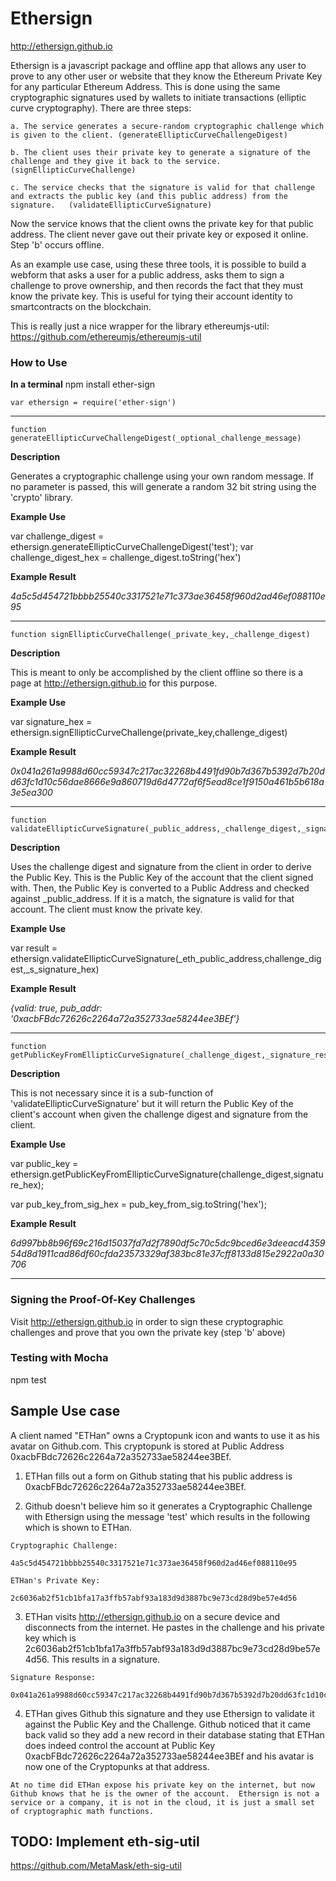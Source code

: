 

# Ethersign

http://ethersign.github.io

Ethersign is a javascript package and offline app that allows any user to prove to any other user or website that they know the Ethereum Private Key for any particular Ethereum Address.  This is done using the same cryptographic signatures used by wallets to initiate transactions (elliptic curve cryptography).  There are three steps:

    a. The service generates a secure-random cryptographic challenge which is given to the client. (generateEllipticCurveChallengeDigest)

    b. The client uses their private key to generate a signature of the challenge and they give it back to the service. (signEllipticCurveChallenge)

    c. The service checks that the signature is valid for that challenge and extracts the public key (and this public address) from the signature.   (validateEllipticCurveSignature)


Now the service knows that the client owns the private key for that public address.  The client never gave out their private key or exposed it online.  Step 'b' occurs offline.  

As an example use case, using these three tools, it is possible to build a webform  that asks a user for a public address, asks them to sign a challenge to prove ownership, and then records the fact that they must know the private key.  This is useful for tying their account identity to smartcontracts on the blockchain.

This is really just a nice wrapper for the library ethereumjs-util: https://github.com/ethereumjs/ethereumjs-util

### How to Use

**In a terminal**
npm install ether-sign




```
var ethersign = require('ether-sign')
```

---


```
function generateEllipticCurveChallengeDigest(_optional_challenge_message)
```
**Description**

Generates a cryptographic challenge using your own random message.  If no parameter is passed, this will generate a random 32 bit string using the 'crypto' library.

**Example Use**

var challenge_digest = ethersign.generateEllipticCurveChallengeDigest('test');
var challenge_digest_hex = challenge_digest.toString('hex')


**Example Result**

 *4a5c5d454721bbbb25540c3317521e71c373ae36458f960d2ad46ef088110e95*

---


```
function signEllipticCurveChallenge(_private_key,_challenge_digest)
```

**Description**

This is meant to only be accomplished by the client offline so there is a page at http://ethersign.github.io for this purpose.  

**Example Use**

var signature_hex = ethersign.signEllipticCurveChallenge(private_key,challenge_digest)


**Example Result**

 *0x041a261a9988d60cc59347c217ac32268b4491fd90b7d367b5392d7b20dd63fc1d10c56dae8666e9a860719d6d4772af6f5ead8ce1f9150a461b5b618a3e5ea300*


---

 ```
 function validateEllipticCurveSignature(_public_address,_challenge_digest,_signature_response_hex)
 ```

 **Description**

Uses the challenge digest and signature from the client in order to derive the Public Key.  This is the Public Key of the account that the client signed with.  Then, the Public Key is converted to a Public Address and checked against _public_address.  If it is a match, the signature is valid for that account.  The client must know the private key.

 **Example Use**

 var result = ethersign.validateEllipticCurveSignature(_eth_public_address,challenge_digest,_s_signature_hex)


 **Example Result**

  *{valid: true, pub_addr: '0xacbFBdc72626c2264a72a352733ae58244ee3BEf'}*


---

  ```
  function getPublicKeyFromEllipticCurveSignature(_challenge_digest,_signature_response_hex)
  ```

  **Description**

  This is not necessary since it is a sub-function of 'validateEllipticCurveSignature' but it will return the Public Key of the client's account when given the challenge digest and signature from the client.  

  **Example Use**

  var public_key = ethersign.getPublicKeyFromEllipticCurveSignature(challenge_digest,signature_hex);

  var pub_key_from_sig_hex = pub_key_from_sig.toString('hex');


  **Example Result**

   *6d997bb8b96f69c216d15037fd7d2f7890df5c70c5dc9bced6e3deeacd435954d8d1911cad86df60cfda23573329af383bc81e37cff8133d815e2922a0a30706*



---






### Signing the Proof-Of-Key Challenges
Visit http://ethersign.github.io in order to sign these cryptographic challenges and prove that you own the private key (step 'b' above)


### Testing with Mocha

npm test


## Sample Use case
A client named "ETHan" owns a Cryptopunk icon and wants to use it as his avatar on Github.com.  This cryptopunk is stored at Public Address 0xacbFBdc72626c2264a72a352733ae58244ee3BEf.  

1. ETHan fills out a form on Github stating that his public address is 0xacbFBdc72626c2264a72a352733ae58244ee3BEf.  

2. Github doesn't believe him so it generates a Cryptographic Challenge with Ethersign using the message 'test' which results in the following which is shown to ETHan.  

```
Cryptographic Challenge:

4a5c5d454721bbbb25540c3317521e71c373ae36458f960d2ad46ef088110e95
```

```
ETHan's Private Key:

2c6036ab2f51cb1bfa17a3ffb57abf93a183d9d3887bc9e73cd28d9be57e4d56
```

3.  ETHan visits http://ethersign.github.io on a secure device and disconnects from the internet.  He pastes in the challenge and his private key which is 2c6036ab2f51cb1bfa17a3ffb57abf93a183d9d3887bc9e73cd28d9be57e4d56.  This results in a signature.  

```
Signature Response:

0x041a261a9988d60cc59347c217ac32268b4491fd90b7d367b5392d7b20dd63fc1d10c56dae8666e9a860719d6d4772af6f5ead8ce1f9150a461b5b618a3e5ea300
```

4.  ETHan gives Github this signature and they use Ethersign to validate it against the Public Key and the Challenge.  Github noticed that it came back valid so they add a new record in their database stating that ETHan does indeed control the account at Public Key 0xacbFBdc72626c2264a72a352733ae58244ee3BEf and his avatar is now one of the Cryptopunks at that address.

```
At no time did ETHan expose his private key on the internet, but now Github knows that he is the owner of the account.  Ethersign is not a service or a company, it is not in the cloud, it is just a small set of cryptographic math functions.
```



## TODO: Implement eth-sig-util
https://github.com/MetaMask/eth-sig-util
